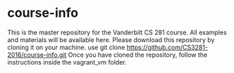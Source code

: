 # course-info
This is the master repository for the Vanderbilt CS 281 course. All examples and materials will be available here.
Please download this repository by cloning it on your machine.
use git clone https://github.com/CS3281-2016/course-info.git 
Once you have cloned the repository, follow the instructions inside the vagrant_vm folder.
